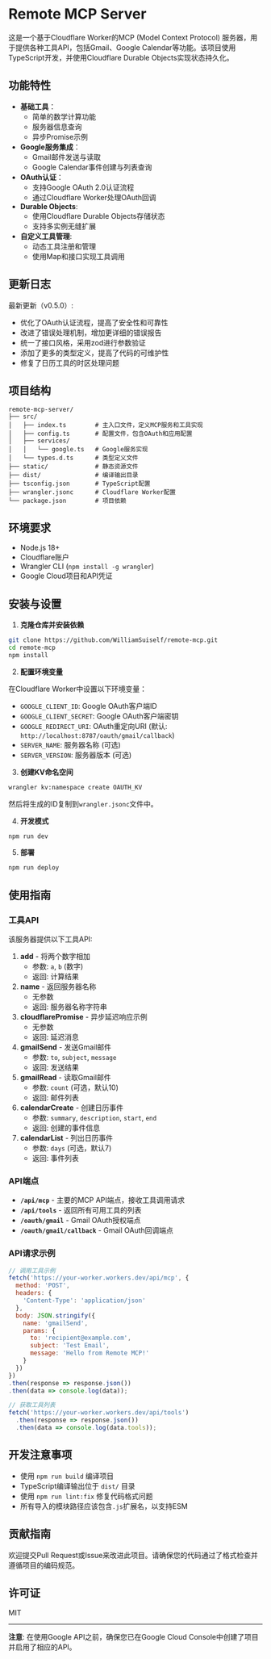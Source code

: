 # Remote MCP Server

这是一个基于Cloudflare Worker的MCP (Model Context Protocol) 服务器，用于提供各种工具API，包括Gmail、Google Calendar等功能。该项目使用TypeScript开发，并使用Cloudflare Durable Objects实现状态持久化。

## 功能特性

* **基础工具**：  
   * 简单的数学计算功能  
   * 服务器信息查询  
   * 异步Promise示例
* **Google服务集成**：  
   * Gmail邮件发送与读取  
   * Google Calendar事件创建与列表查询
* **OAuth认证**：  
   * 支持Google OAuth 2.0认证流程  
   * 通过Cloudflare Worker处理OAuth回调
* **Durable Objects**:  
   * 使用Cloudflare Durable Objects存储状态  
   * 支持多实例无缝扩展
* **自定义工具管理**:  
   * 动态工具注册和管理  
   * 使用Map和接口实现工具调用

## 更新日志

最新更新（v0.5.0）:

* 优化了OAuth认证流程，提高了安全性和可靠性
* 改进了错误处理机制，增加更详细的错误报告
* 统一了接口风格，采用zod进行参数验证
* 添加了更多的类型定义，提高了代码的可维护性
* 修复了日历工具的时区处理问题

## 项目结构

```
remote-mcp-server/
├── src/
│   ├── index.ts        # 主入口文件，定义MCP服务和工具实现
│   ├── config.ts       # 配置文件，包含OAuth和应用配置
│   ├── services/
│   │   └── google.ts   # Google服务实现
│   └── types.d.ts      # 类型定义文件
├── static/             # 静态资源文件
├── dist/               # 编译输出目录
├── tsconfig.json       # TypeScript配置
├── wrangler.jsonc      # Cloudflare Worker配置
└── package.json        # 项目依赖
```

## 环境要求

* Node.js 18+
* Cloudflare账户
* Wrangler CLI (`npm install -g wrangler`)
* Google Cloud项目和API凭证

## 安装与设置

1. **克隆仓库并安装依赖**

```bash
git clone https://github.com/WilliamSuiself/remote-mcp.git
cd remote-mcp
npm install
```

2. **配置环境变量**

在Cloudflare Worker中设置以下环境变量：

* `GOOGLE_CLIENT_ID`: Google OAuth客户端ID
* `GOOGLE_CLIENT_SECRET`: Google OAuth客户端密钥
* `GOOGLE_REDIRECT_URI`: OAuth重定向URI (默认: `http://localhost:8787/oauth/gmail/callback`)
* `SERVER_NAME`: 服务器名称 (可选)
* `SERVER_VERSION`: 服务器版本 (可选)

3. **创建KV命名空间**

```bash
wrangler kv:namespace create OAUTH_KV
```

然后将生成的ID复制到`wrangler.jsonc`文件中。

4. **开发模式**

```bash
npm run dev
```

5. **部署**

```bash
npm run deploy
```

## 使用指南

### 工具API

该服务器提供以下工具API:

1. **add** - 将两个数字相加  
   * 参数: `a`, `b` (数字)  
   * 返回: 计算结果
2. **name** - 返回服务器名称  
   * 无参数  
   * 返回: 服务器名称字符串
3. **cloudflarePromise** - 异步延迟响应示例  
   * 无参数  
   * 返回: 延迟消息
4. **gmailSend** - 发送Gmail邮件  
   * 参数: `to`, `subject`, `message`  
   * 返回: 发送结果
5. **gmailRead** - 读取Gmail邮件  
   * 参数: `count` (可选，默认10)  
   * 返回: 邮件列表
6. **calendarCreate** - 创建日历事件  
   * 参数: `summary`, `description`, `start`, `end`  
   * 返回: 创建的事件信息
7. **calendarList** - 列出日历事件  
   * 参数: `days` (可选，默认7)  
   * 返回: 事件列表

### API端点

* **`/api/mcp`** - 主要的MCP API端点，接收工具调用请求
* **`/api/tools`** - 返回所有可用工具的列表
* **`/oauth/gmail`** - Gmail OAuth授权端点
* **`/oauth/gmail/callback`** - Gmail OAuth回调端点

### API请求示例

```javascript
// 调用工具示例
fetch('https://your-worker.workers.dev/api/mcp', {
  method: 'POST',
  headers: {
    'Content-Type': 'application/json'
  },
  body: JSON.stringify({
    name: 'gmailSend',
    params: {
      to: 'recipient@example.com',
      subject: 'Test Email',
      message: 'Hello from Remote MCP!'
    }
  })
})
.then(response => response.json())
.then(data => console.log(data));

// 获取工具列表
fetch('https://your-worker.workers.dev/api/tools')
  .then(response => response.json())
  .then(data => console.log(data.tools));
```

## 开发注意事项

* 使用 `npm run build` 编译项目
* TypeScript编译输出位于 `dist/` 目录
* 使用 `npm run lint:fix` 修复代码格式问题
* 所有导入的模块路径应该包含`.js`扩展名，以支持ESM

## 贡献指南

欢迎提交Pull Request或Issue来改进此项目。请确保您的代码通过了格式检查并遵循项目的编码规范。

## 许可证

MIT

---

**注意**: 在使用Google API之前，确保您已在Google Cloud Console中创建了项目并启用了相应的API。
